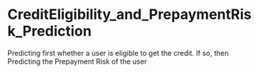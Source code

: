 # CreditEligibility_and_PrepaymentRisk_Prediction
Predicting first whether a user is eligible to get the credit. If so, then Predicting the Prepayment Risk of the user
